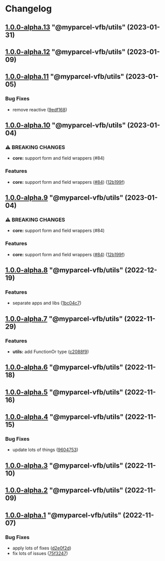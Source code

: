 # Changelog

<!-- MONODEPLOY:BELOW -->

## [1.0.0-alpha.13](https://github/myparcelnl/vue-form-builder/compare/@myparcel-vfb/utils@1.0.0-alpha.12...@myparcel-vfb/utils@1.0.0-alpha.13) "@myparcel-vfb/utils" (2023-01-31)




## [1.0.0-alpha.12](https://github/myparcelnl/vue-form-builder/compare/@myparcel-vfb/utils@1.0.0-alpha.11...@myparcel-vfb/utils@1.0.0-alpha.12) "@myparcel-vfb/utils" (2023-01-09)




## [1.0.0-alpha.11](https://github/myparcelnl/vue-form-builder/compare/@myparcel-vfb/utils@1.0.0-alpha.10...@myparcel-vfb/utils@1.0.0-alpha.11) "@myparcel-vfb/utils" (2023-01-05)


### Bug Fixes

* remove reactive ([9edf168](https://github/myparcelnl/vue-form-builder/commit/9edf168e5499a6d129e5dcaac818c4e3fc1bce99))




## [1.0.0-alpha.10](https://github/myparcelnl/vue-form-builder/compare/@myparcel-vfb/utils@1.0.0-alpha.9...@myparcel-vfb/utils@1.0.0-alpha.10) "@myparcel-vfb/utils" (2023-01-04)


### ⚠ BREAKING CHANGES

* **core:** support form and field wrappers (#84)

### Features

* **core:** support form and field wrappers ([#84](https://github/myparcelnl/vue-form-builder/issues/84)) ([12b199f](https://github/myparcelnl/vue-form-builder/commit/12b199fc2677c02fb9a17d434cc67f62f931715c))




## [1.0.0-alpha.9](https://github/myparcelnl/vue-form-builder/compare/@myparcel-vfb/utils@1.0.0-alpha.8...@myparcel-vfb/utils@1.0.0-alpha.9) "@myparcel-vfb/utils" (2023-01-04)


### ⚠ BREAKING CHANGES

* **core:** support form and field wrappers (#84)

### Features

* **core:** support form and field wrappers ([#84](https://github/myparcelnl/vue-form-builder/issues/84)) ([12b199f](https://github/myparcelnl/vue-form-builder/commit/12b199fc2677c02fb9a17d434cc67f62f931715c))




## [1.0.0-alpha.8](https://github/myparcelnl/vue-form-builder/compare/@myparcel-vfb/utils@1.0.0-alpha.7...@myparcel-vfb/utils@1.0.0-alpha.8) "@myparcel-vfb/utils" (2022-12-19)


### Features

* separate apps and libs ([1bc04c7](https://github/myparcelnl/vue-form-builder/commit/1bc04c7625e0036bb3d72c40f471902e8232ce71))




## [1.0.0-alpha.7](https://github/myparcelnl/vue-form-builder/compare/@myparcel-vfb/utils@1.0.0-alpha.6...@myparcel-vfb/utils@1.0.0-alpha.7) "@myparcel-vfb/utils" (2022-11-29)

### Features

- **utils:** add FunctionOr type ([c2088f9](https://github/myparcelnl/vue-form-builder/commit/c2088f98016996b6d1338895a094dea1c8475688))

## [1.0.0-alpha.6](https://github/myparcelnl/vue-form-builder/compare/@myparcel-vfb/utils@1.0.0-alpha.5...@myparcel-vfb/utils@1.0.0-alpha.6) "@myparcel-vfb/utils" (2022-11-18)

## [1.0.0-alpha.5](https://github/myparcelnl/vue-form-builder/compare/@myparcel-vfb/utils@1.0.0-alpha.4...@myparcel-vfb/utils@1.0.0-alpha.5) "@myparcel-vfb/utils" (2022-11-16)

## [1.0.0-alpha.4](https://github/myparcelnl/vue-form-builder/compare/@myparcel-vfb/utils@1.0.0-alpha.3...@myparcel-vfb/utils@1.0.0-alpha.4) "@myparcel-vfb/utils" (2022-11-15)

### Bug Fixes

- update lots of things ([9604753](https://github/myparcelnl/vue-form-builder/commit/960475357653bc8aaae8f9d1cfd9d2cdba6f2f8b))

## [1.0.0-alpha.3](https://github/myparcelnl/vue-form-builder/compare/@myparcel-vfb/utils@1.0.0-alpha.2...@myparcel-vfb/utils@1.0.0-alpha.3) "@myparcel-vfb/utils" (2022-11-10)

## [1.0.0-alpha.2](https://github/myparcelnl/vue-form-builder/compare/@myparcel-vfb/utils@1.0.0-alpha.1...@myparcel-vfb/utils@1.0.0-alpha.2) "@myparcel-vfb/utils" (2022-11-09)

## [1.0.0-alpha.1](https://github/myparcelnl/vue-form-builder/compare/@myparcel-vfb/utils@1.0.0-alpha.0...@myparcel-vfb/utils@1.0.0-alpha.1) "@myparcel-vfb/utils" (2022-11-07)

### Bug Fixes

- apply lots of fixes ([d2e0f2d](https://github/myparcelnl/vue-form-builder/commit/d2e0f2d195b354b0ba4a58a20e0f5536d4e28746))
- fix lots of issues ([75f3247](https://github/myparcelnl/vue-form-builder/commit/75f32478a10ae584af9edeaa1aae986befb524e7))
